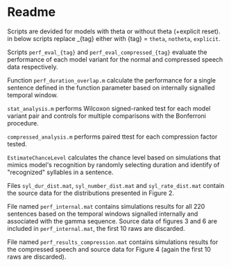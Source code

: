 # Readme
Scripts are devided for models with theta or without theta (+explicit reset).
in below scripts replace _{tag} either with {tag} = `theta`, `notheta`, `explicit`.

Scripts `perf_eval_{tag}` and `perf_eval_compressed_{tag}` evaluate the performance of each model variant for the normal and compressed speech data respectively.

Function `perf_duration_overlap.m` calculate the performance for a single sentence defined in the function parameter based on internally signalled temporal window. 

`stat_analysis.m` performs Wilcoxon signed-ranked test for each model variant pair and controls for multiple comparisons with the Bonferroni procedure.

`compressed_analysis.m` performs paired ttest for each compression factor tested.

`EstimateChanceLevel` calculates the chance level based on simulations that mimics model's recognition by randomly selecting duration and identify of "recognized" syllables in a sentence.

Files `syl_dur_dist.mat`, `syl_number_dist.mat` and `syl_rate_dist.mat` contain the source data for the distributions presented in Figure 2.

File named `perf_internal.mat` contains simulations results for all 220 sentences based on the temporal windows signalled internally and associated with the gamma sequence. Source data of figures 3 and 6 are included in `perf_internal.mat`, the first 10 raws are discarded. 

File named `perf_results_compression.mat` contains simulations results for the compressed speech  and source data for Figure 4 (again the first 10 raws are discarded).


